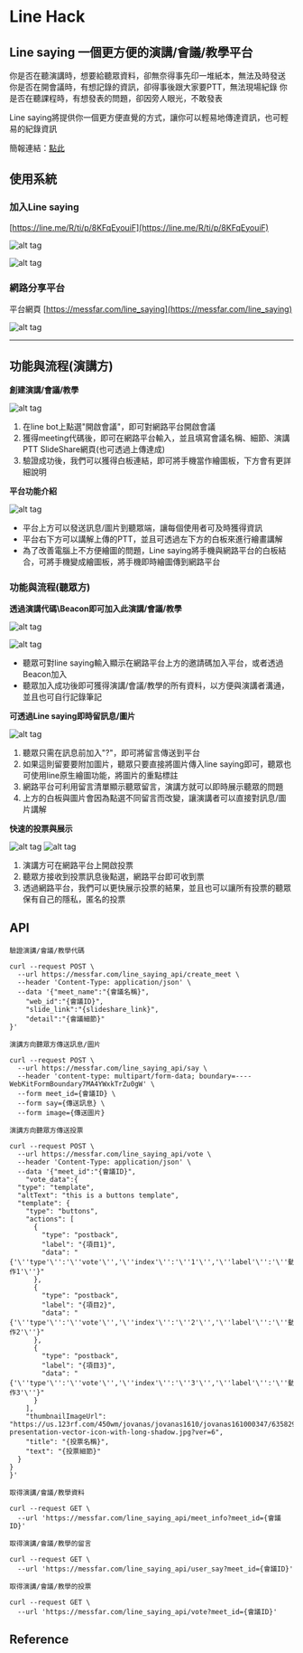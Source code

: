# Line Hack

## Line saying 一個更方便的演講/會議/教學平台

 你是否在聽演講時，想要給聽眾資料，卻無奈得事先印一堆紙本，無法及時發送
 你是否在開會議時，有想記錄的資訊，卻得事後跟大家要PTT，無法現場紀錄
 你是否在聽課程時，有想發表的問題，卻因旁人眼光，不敢發表
 
 Line saying將提供你一個更方便直覺的方式，讓你可以輕易地傳達資訊，也可輕易的紀錄資訊
 
簡報連結：[點此](https://www.slideshare.net/superj80820/line-hack-line-saying)


## 使用系統

### 加入Line saying

[https://line.me/R/ti/p/8KFqEyouiF](https://line.me/R/ti/p/8KFqEyouiF)

![alt tag](https://i.imgur.com/lSUSmnQ.png)

![alt tag](https://i.imgur.com/83N9KH4.jpg?4)

### 網路分享平台

平台網頁 [https://messfar.com/line_saying](https://messfar.com/line_saying)

![alt tag](https://i.imgur.com/fXWw90y.png?1)

---

## 功能與流程(演講方)

**創建演講/會議/教學**

![alt tag](https://i.imgur.com/aqvwXsP.jpg)
1. 在line bot上點選"開啟會議"，即可對網路平台開啟會議
2. 獲得meeting代碼後，即可在網路平台輸入，並且填寫會議名稱、細節、演講PTT SlideShare網頁(也可透過上傳達成)
3. 驗證成功後，我們可以獲得白板連結，即可將手機當作繪圖板，下方會有更詳細說明

**平台功能介紹**

![alt tag](https://i.imgur.com/u4yIyB6.jpg)
* 平台上方可以發送訊息/圖片到聽眾端，讓每個使用者可及時獲得資訊
* 平台右下方可以講解上傳的PTT，並且可透過左下方的白板來進行繪畫講解
* 為了改善電腦上不方便繪圖的問題，Line saying將手機與網路平台的白板結合，可將手機變成繪圖板，將手機即時繪圖傳到網路平台 

### 功能與流程(聽眾方)

**透過演講代碼\Beacon即可加入此演講/會議/教學**

![alt tag](https://i.imgur.com/VX7YBc7.jpg)

![alt tag](https://i.imgur.com/HxQc995.jpg)
* 聽眾可對line saying輸入顯示在網路平台上方的邀請碼加入平台，或者透過Beacon加入
* 聽眾加入成功後即可獲得演講/會議/教學的所有資料，以方便與演講者溝通，並且也可自行記錄筆記

**可透過Line saying即時留訊息/圖片**

![alt tag](https://i.imgur.com/9USM3Yi.jpg)
1. 聽眾只需在訊息前加入"?"，即可將留言傳送到平台
2. 如果這則留要要附加圖片，聽眾只要直接將圖片傳入line saying即可，聽眾也可使用line原生繪圖功能，將圖片的重點標註
3. 網路平台可利用留言清單顯示聽眾留言，演講方就可以即時展示聽眾的問題
4. 上方的白板與圖片會因為點選不同留言而改變，讓演講者可以直接對訊息/圖片講解

**快速的投票與展示**

![alt tag](https://i.imgur.com/Axk3Xvd.jpg)
![alt tag](https://i.imgur.com/WKRrtSh.jpg)
1. 演講方可在網路平台上開啟投票
2. 聽眾方接收到投票訊息後點選，網路平台即可收到票
3. 透過網路平台，我們可以更快展示投票的結果，並且也可以讓所有投票的聽眾保有自己的隱私，匿名的投票

## API

```php=
驗證演講/會議/教學代碼

curl --request POST \
  --url https://messfar.com/line_saying_api/create_meet \
  --header 'Content-Type: application/json' \
  --data '{"meet_name":"{會議名稱}",
	"web_id":"{會議ID}",
	"slide_link":"{slideshare_link}",
	"detail":"{會議細節}"
}'
```

```php=
演講方向聽眾方傳送訊息/圖片

curl --request POST \
  --url https://messfar.com/line_saying_api/say \
  --header 'content-type: multipart/form-data; boundary=----WebKitFormBoundary7MA4YWxkTrZu0gW' \
  --form meet_id={會議ID} \
  --form say={傳送訊息} \
  --form image={傳送圖片}
```

```php=
演講方向聽眾方傳送投票

curl --request POST \
  --url https://messfar.com/line_saying_api/vote \
  --header 'Content-Type: application/json' \
  --data '{"meet_id":"{會議ID}",
	"vote_data":{
  "type": "template",
  "altText": "this is a buttons template",
  "template": {
    "type": "buttons",
    "actions": [
      {
        "type": "postback",
        "label": "{項目1}",
        "data": "{'\''type'\'':'\''vote'\'','\''index'\'':'\''1'\'','\''label'\'':'\''動作1'\''}"
      },
      {
        "type": "postback",
        "label": "{項目2}",
        "data": "{'\''type'\'':'\''vote'\'','\''index'\'':'\''2'\'','\''label'\'':'\''動作2'\''}"
      },
      {
        "type": "postback",
        "label": "{項目3}",
        "data": "{'\''type'\'':'\''vote'\'','\''index'\'':'\''3'\'','\''label'\'':'\''動作3'\''}"
      }
    ],
    "thumbnailImageUrl": "https://us.123rf.com/450wm/jovanas/jovanas1610/jovanas161000347/63582975-presentation-vector-icon-with-long-shadow.jpg?ver=6",
    "title": "{投票名稱}",
    "text": "{投票細節}"
  }
}
}'
```

```php=
取得演講/會議/教學資料

curl --request GET \
  --url 'https://messfar.com/line_saying_api/meet_info?meet_id={會議ID}'
```

```php=
取得演講/會議/教學的留言

curl --request GET \
  --url 'https://messfar.com/line_saying_api/user_say?meet_id={會議ID}'
```

```php=
取得演講/會議/教學的投票

curl --request GET \
  --url 'https://messfar.com/line_saying_api/vote?meet_id={會議ID}'
```

## Reference